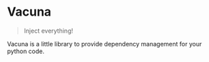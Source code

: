 # Vacuna

> Inject everything!

Vacuna is a little library to provide dependency management for your python code.

